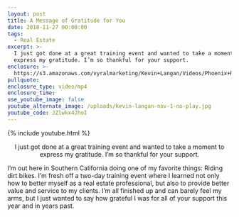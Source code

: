 ```yaml
---
layout: post
title: A Message of Gratitude for You
date: 2018-11-27 00:00:00
tags:
  - Real Estate
excerpt: >-
  I just got done at a great training event and wanted to take a moment to
  express my gratitude. I’m so thankful for your support.
enclosure: >-
  https://s3.amazonaws.com/vyralmarketing/Kevin+Langan/Videos/Phoenix+Real+Estate+Agent+-+A+Message+of+Gratitude+for+You.mp4
pullquote:
enclosure_type: video/mp4
enclosure_time:
use_youtube_image: false
youtube_alternate_image: /uploads/kevin-langan-nov-1-no-play.jpg
youtube_code: JZlwkx4JhoI
---
```


{% include youtube.html %}

<center>I just got done at a great training event and wanted to take a moment to express my gratitude. I’m so thankful for your support.</center>

I’m out here in Southern California doing one of my favorite things: Riding dirt bikes. I’m fresh off a two-day training event where I learned not only how to better myself as a real estate professional, but also to provide better value and service to my clients. I’m all finished up and can barely feel my arms, but I just wanted to say how grateful I was for all of your support this year and in years past.